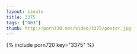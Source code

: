 ```yaml
--- 
layout: sieutv
title: 3375
tags: ["003"]
thumb: http://porn720.net/video/3375/poster.jpg
---
```

{% include porn720 key="3375" %} 
